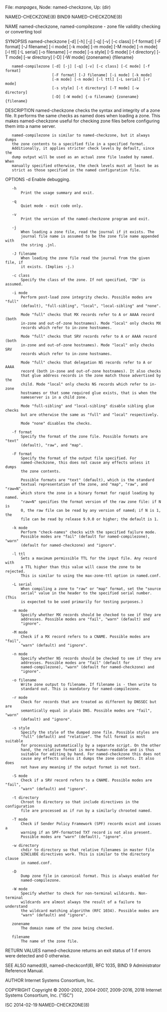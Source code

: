 File: *manpages*,  Node: named-checkzone,  Up: (dir)

NAMED-CHECKZONE(8)                   BIND9                  NAMED-CHECKZONE(8)



NAME
       named-checkzone, named-compilezone - zone file validity checking or
       converting tool

SYNOPSIS
       named-checkzone [-d] [-h] [-j] [-q] [-v] [-c class] [-f format]
                       [-F format] [-J filename] [-i mode] [-k mode] [-m mode]
                       [-M mode] [-n mode] [-l ttl] [-L serial] [-o filename]
                       [-r mode] [-s style] [-S mode] [-t directory] [-T mode]
                       [-w directory] [-D] [-W mode] {zonename} {filename}

       named-compilezone [-d] [-j] [-q] [-v] [-c class] [-C mode] [-f format]
                         [-F format] [-J filename] [-i mode] [-k mode]
                         [-m mode] [-n mode] [-l ttl] [-L serial] [-r mode]
                         [-s style] [-t directory] [-T mode] [-w directory]
                         [-D] [-W mode] {-o filename} {zonename} {filename}

DESCRIPTION
       named-checkzone checks the syntax and integrity of a zone file. It
       performs the same checks as named does when loading a zone. This makes
       named-checkzone useful for checking zone files before configuring them
       into a name server.

       named-compilezone is similar to named-checkzone, but it always dumps
       the zone contents to a specified file in a specified format.
       Additionally, it applies stricter check levels by default, since the
       dump output will be used as an actual zone file loaded by named. When
       manually specified otherwise, the check levels must at least be as
       strict as those specified in the named configuration file.

OPTIONS
       -d
           Enable debugging.

       -h
           Print the usage summary and exit.

       -q
           Quiet mode - exit code only.

       -v
           Print the version of the named-checkzone program and exit.

       -j
           When loading a zone file, read the journal if it exists. The
           journal file name is assumed to be the zone file name appended with
           the string .jnl.

       -J filename
           When loading the zone file read the journal from the given file, if
           it exists. (Implies -j.)

       -c class
           Specify the class of the zone. If not specified, "IN" is assumed.

       -i mode
           Perform post-load zone integrity checks. Possible modes are "full"
           (default), "full-sibling", "local", "local-sibling" and "none".

           Mode "full" checks that MX records refer to A or AAAA record (both
           in-zone and out-of-zone hostnames). Mode "local" only checks MX
           records which refer to in-zone hostnames.

           Mode "full" checks that SRV records refer to A or AAAA record (both
           in-zone and out-of-zone hostnames). Mode "local" only checks SRV
           records which refer to in-zone hostnames.

           Mode "full" checks that delegation NS records refer to A or AAAA
           record (both in-zone and out-of-zone hostnames). It also checks
           that glue address records in the zone match those advertised by the
           child. Mode "local" only checks NS records which refer to in-zone
           hostnames or that some required glue exists, that is when the
           nameserver is in a child zone.

           Mode "full-sibling" and "local-sibling" disable sibling glue checks
           but are otherwise the same as "full" and "local" respectively.

           Mode "none" disables the checks.

       -f format
           Specify the format of the zone file. Possible formats are "text"
           (default), "raw", and "map".

       -F format
           Specify the format of the output file specified. For
           named-checkzone, this does not cause any effects unless it dumps
           the zone contents.

           Possible formats are "text" (default), which is the standard
           textual representation of the zone, and "map", "raw", and "raw=N",
           which store the zone in a binary format for rapid loading by named.
           "raw=N" specifies the format version of the raw zone file: if N is
           0, the raw file can be read by any version of named; if N is 1, the
           file can be read by release 9.9.0 or higher; the default is 1.

       -k mode
           Perform "check-names" checks with the specified failure mode.
           Possible modes are "fail" (default for named-compilezone), "warn"
           (default for named-checkzone) and "ignore".

       -l ttl
           Sets a maximum permissible TTL for the input file. Any record with
           a TTL higher than this value will cause the zone to be rejected.
           This is similar to using the max-zone-ttl option in named.conf.

       -L serial
           When compiling a zone to "raw" or "map" format, set the "source
           serial" value in the header to the specified serial number. (This
           is expected to be used primarily for testing purposes.)

       -m mode
           Specify whether MX records should be checked to see if they are
           addresses. Possible modes are "fail", "warn" (default) and
           "ignore".

       -M mode
           Check if a MX record refers to a CNAME. Possible modes are "fail",
           "warn" (default) and "ignore".

       -n mode
           Specify whether NS records should be checked to see if they are
           addresses. Possible modes are "fail" (default for
           named-compilezone), "warn" (default for named-checkzone) and
           "ignore".

       -o filename
           Write zone output to filename. If filename is - then write to
           standard out. This is mandatory for named-compilezone.

       -r mode
           Check for records that are treated as different by DNSSEC but are
           semantically equal in plain DNS. Possible modes are "fail", "warn"
           (default) and "ignore".

       -s style
           Specify the style of the dumped zone file. Possible styles are
           "full" (default) and "relative". The full format is most suitable
           for processing automatically by a separate script. On the other
           hand, the relative format is more human-readable and is thus
           suitable for editing by hand. For named-checkzone this does not
           cause any effects unless it dumps the zone contents. It also does
           not have any meaning if the output format is not text.

       -S mode
           Check if a SRV record refers to a CNAME. Possible modes are "fail",
           "warn" (default) and "ignore".

       -t directory
           Chroot to directory so that include directives in the configuration
           file are processed as if run by a similarly chrooted named.

       -T mode
           Check if Sender Policy Framework (SPF) records exist and issues a
           warning if an SPF-formatted TXT record is not also present.
           Possible modes are "warn" (default), "ignore".

       -w directory
           chdir to directory so that relative filenames in master file
           $INCLUDE directives work. This is similar to the directory clause
           in named.conf.

       -D
           Dump zone file in canonical format. This is always enabled for
           named-compilezone.

       -W mode
           Specify whether to check for non-terminal wildcards. Non-terminal
           wildcards are almost always the result of a failure to understand
           the wildcard matching algorithm (RFC 1034). Possible modes are
           "warn" (default) and "ignore".

       zonename
           The domain name of the zone being checked.

       filename
           The name of the zone file.

RETURN VALUES
       named-checkzone returns an exit status of 1 if errors were detected and
       0 otherwise.

SEE ALSO
       named(8), named-checkconf(8), RFC 1035, BIND 9 Administrator Reference
       Manual.

AUTHOR
       Internet Systems Consortium, Inc.

COPYRIGHT
       Copyright © 2000-2002, 2004-2007, 2009-2016, 2018 Internet Systems
       Consortium, Inc. ("ISC")



ISC                               2014-02-19                NAMED-CHECKZONE(8)
